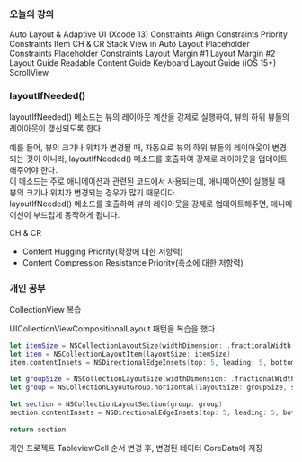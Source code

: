 ### 오늘의 강의 
Auto Layout & Adaptive UI (Xcode 13)
Constraints Align
Constraints Priority
Constraints Item
CH & CR
Stack View in Auto Layout
Placeholder Constraints
Placeholder Constraints
Layout Margin #1
Layout Margin #2
Layout Guide
Readable Content Guide
Keyboard Layout Guide (iOS 15+)
ScrollView

### layoutIfNeeded()
layoutIfNeeded() 메소드는 뷰의 레이아웃 계산을 강제로 실행하여, 뷰의 하위 뷰들의 레이아웃이 갱신되도록 한다.<br>

예를 들어, 뷰의 크기나 위치가 변경될 때, 자동으로 뷰의 하위 뷰들의 레이아웃이 변경되는 것이 아니라, layoutIfNeeded() 메소드를 호출하여 강제로 레이아웃을 업데이트해주어야 한다.<br>
이 메소드는 주로 애니메이션과 관련된 코드에서 사용되는데, 애니메이션이 실행될 때 뷰의 크기나 위치가 변경되는 경우가 많기 때문이다.<br>
layoutIfNeeded() 메소드를 호출하여 뷰의 레이아웃을 강제로 업데이트해주면, 애니메이션이 부드럽게 동작하게 됩니다.<br>

CH & CR
- Content Hugging Priority(확장에 대한 저항력)
- Content Compression Resistance Priority(축소에 대한 저항력)

### 개인 공부
CollectionView 복습<br>

UICollectionViewCompositionalLayout 패턴을 복습을 했다.
```swift
let itemSize = NSCollectionLayoutSize(widthDimension: .fractionalWidth(1/5), heightDimension: .fractionalHeight(1.0))
let item = NSCollectionLayoutItem(layoutSize: itemSize)
item.contentInsets = NSDirectionalEdgeInsets(top: 5, leading: 5, bottom: 5, trailing: 5)
            
let groupSize = NSCollectionLayoutSize(widthDimension: .fractionalWidth(1.0), heightDimension: .absolute(44))
let group = NSCollectionLayoutGroup.horizontal(layoutSize: groupSize, subitems: [item])
            
let section = NSCollectionLayoutSection(group: group)
section.contentInsets = NSDirectionalEdgeInsets(top: 5, leading: 5, bottom: 5, trailing: 5)
            
return section
```

개인 프로젝트 TableviewCell 순서 변경 후, 변경된 데이터 CoreData에 저장<br>
